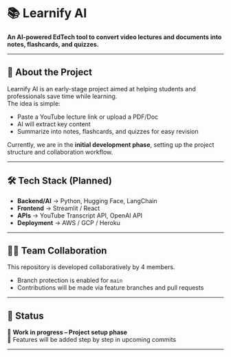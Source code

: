 # 📚 Learnify AI  

**An AI-powered EdTech tool to convert video lectures and documents into notes, flashcards, and quizzes.**  

---

## 🚀 About the Project  
Learnify AI is an early-stage project aimed at helping students and professionals save time while learning.  
The idea is simple:  
- Paste a YouTube lecture link or upload a PDF/Doc  
- AI will extract key content  
- Summarize into notes, flashcards, and quizzes for easy revision  

Currently, we are in the **initial development phase**, setting up the project structure and collaboration workflow.  

---

## 🛠 Tech Stack (Planned)  
- **Backend/AI** → Python, Hugging Face, LangChain  
- **Frontend** → Streamlit / React  
- **APIs** → YouTube Transcript API, OpenAI API  
- **Deployment** → AWS / GCP / Heroku  

---

## 👨‍💻 Team Collaboration  
This repository is developed collaboratively by 4 members.  
- Branch protection is enabled for `main`  
- Contributions will be made via feature branches and pull requests  

---

## 📌 Status  
🔹 **Work in progress – Project setup phase**  
🔹 Features will be added step by step in upcoming commits  

---
